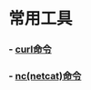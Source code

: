 # 常用工具

### - [curl命令](https://github.com/yancongcong1/study-log/tree/master/linux/tools/curl.md)
### - [nc(netcat)命令](https://github.com/yancongcong1/study-log/tree/master/linux/tools/nc(netcat).md)